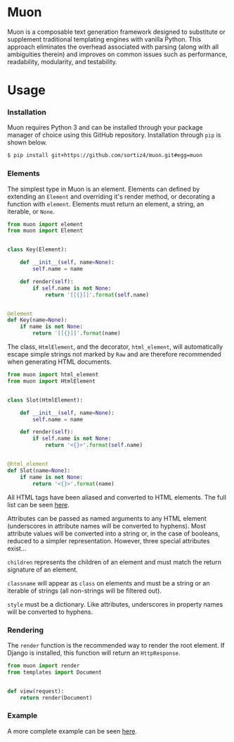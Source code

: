 # Muon
Muon is a composable text generation framework designed to substitute or
supplement traditional templating engines with vanilla Python. This approach
eliminates the overhead associated with parsing (along with all ambiguities
therein) and improves on common issues such as performance, readability,
modularity, and testability.

# Usage

### Installation
Muon requires Python 3 and can be installed through your package manager of
choice using this GitHub repository. Installation through `pip` is shown below.

```sh
$ pip install git+https://github.com/sortiz4/muon.git#egg=muon
```

### Elements
The simplest type in Muon is an element. Elements can defined by extending an
`Element` and overriding it's render method, or decorating a function with
`element`. Elements must return an element, a string, an iterable, or `None`.

```python
from muon import element
from muon import Element


class Key(Element):

    def __init__(self, name=None):
        self.name = name

    def render(self):
        if self.name is not None:
            return '[[{}]]'.format(self.name)


@element
def Key(name=None):
    if name is not None:
        return '[[{}]]'.format(name)
```

The class, `HtmlElement`, and the decorator, `html_element`, will automatically
escape simple strings not marked by `Raw` and are therefore recommended when
generating HTML documents.

```python
from muon import html_element
from muon import HtmlElement


class Slot(HtmlElement):

    def __init__(self, name=None):
        self.name = name

    def render(self):
        if self.name is not None:
            return '<{}>'.format(self.name)


@html_element
def Slot(name=None):
    if name is not None:
        return '<{}>'.format(name)
```

All HTML tags have been aliased and converted to HTML elements. The full list
can be seen [here][1].

Attributes can be passed as named arguments to any HTML element (underscores in
attribute names will be converted to hyphens). Most attribute values will be
converted into a string or, in the case of booleans, reduced to a simpler
representation. However, three special attributes exist...

`children` represents the children of an element and must match the return
signature of an element.

`classname` will appear as `class` on elements and must be a string or an
iterable of strings (all non-strings will be filtered out).

`style` must be a dictionary. Like attributes, underscores in property names
will be converted to hyphens.

### Rendering
The `render` function is the recommended way to render the root element. If
Django is installed, this function will return an `HttpResponse`.

```python
from muon import render
from templates import Document


def view(request):
    return render(Document)
```

### Example
A more complete example can be seen [here][2].

[1]: https://github.com/sortiz4/muon/blob/master/muon/html.py#L38
[2]: https://github.com/sortiz4/muon/blob/master/example.py
